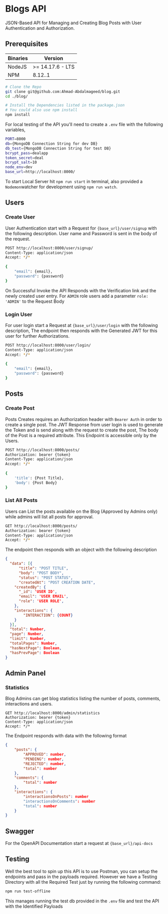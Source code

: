 # Blogs API

JSON-Based API for Managing and Creating Blog Posts with User Authentication and Authorization.



## Prerequisites

| Binaries | Version          |
| -------- | ---------------- |
| NodeJS   | >= 14.17.6 - LTS |
| NPM      | 8.12..1          |

```sh
# Clone the Repo
git clone git@github.com:Ahmad-Abdalmageed/blog.git
cd ./blog/

# Install the Dependencies listed in the package.json 
# You could also use npm install
npm install
```

For local testing of the API you'll need to create a `.env` file with the following variables,

```sh
PORT=8000
db={MongoDB Connection String for dev DB}
db_test={MongoDB Connection String for test DB}
bcrypt_pass=dealapp
token_secret=deal
bcrypt_salt=10
node_env=dev
base_url=http://localhost:8000/
```

To start Local Server hit `npm run start` in terminal, also provided a `Nodemon`watcher for development using `npm run watch`.

## Users

### Create User

User Authentication start with a Request for `{base_url}/user/signup` with the following description. User name and Password is sent in the body of the request.

```sh
POST http://localhost:8000/user/signup/
Content-Type: application/json
Accept: */*
 
{
	"email": {email},
	"password": {password}
}
```

On Successful Invoke the API Responds with the Verification link and the newly created user entry. For `ADMIN` role users add a parameter `role: 'ADMIN'` to the Request Body

### Login User

For user login start a Request at `{base_url}/user/login` with the following description, The endpoint then responds with the Generated JWT for this user for further Authorizations.

```sh
POST http://localhost:8000/user/login/
Content-Type: application/json
Accept: */*
 
{
	"email": {email},
	"password": {password}
}
```



## Posts

### Create Post

Posts Creates requires an Authorization header with `Bearer Auth` in order to create a single post. The JWT Response from user login is used to generate the Token and is send along with the request to create the post, The body of the Post is a required attribute. This Endpoint is accessible only by the Users.

```sh
POST http://localhost:8000/posts/
Authorization: bearer {token}
Content-Type: application/json
Accept: */*
 
{
	'title': {Post Title},
	'body': {Post Body}
}
```

### List All Posts

Users can List the posts available on the Blog (Approved by Admins only) while admins will list all posts for approval. 

```sh
GET http://localhost:8000/posts/
Authorization: bearer {token}
Content-Type: application/json
Accept: */*
```

The endpoint then responds with an object with the following description

```json
{
  "data": [{
      "title": "POST TITLE",
	  "body": "POST BODY",
      "status": "POST STATUS",
      "createdAt": "POST CREATION DATE",
    "createdBy": {
      "_id": 'USER ID',
      "email": 'USER EMAIL',
      "role": 'USER ROLE',
    },
    "interactions": {
        "INTERACTION": {COUNT}
    }
  }],
  "total": Number,
  "page": Number,
  "limit": Number,
  "totalPages": Number,
  "hasNextPage": Boolean,
  "hasPrevPage": Boolean
}
```



## Admin Panel

### Statistics

Blog Admins can get blog statistics listing the number of posts, comments, interactions and users. 

```
GET http://localhost:8000/admin/statistics
Authorization: bearer {token}
Content-Type: application/json
Accept: */*
```

The Endpoint responds with data with the following format

```json
{
	"posts": {
        "APPROVED": number,
        "PENDING": number,
        "REJECTED": number,
        "total": number
    },
    "comments": {
        "total": number
    },
    "interactions": {
        "interactionsOnPosts": number
        "interactionsOnComments": number
        "total": number
    }    
}
```

## Swagger 

For the OpenAPI Documentation start a request at `{base_url}/api-docs`



## Testing

Well the best tool to spin up this API is to use Postman, you can setup the endpoints and pass in the payloads required. However we have a Testing Directory with all the Required Test just by running the following command:

```sh
npm run test-offline
```

This manages running the test db provided in the `.env` file and test the API with the Identified Payloads
